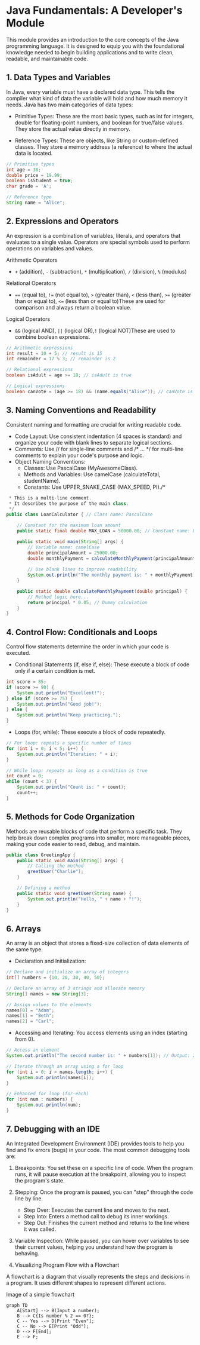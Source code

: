 # Java Fundamentals: A Developer's Module

This module provides an introduction to the core concepts of the Java programming language. It is designed to equip you with the foundational knowledge needed to begin building applications and to write clean, readable, and maintainable code.

## 1. Data Types and Variables

In Java, every variable must have a declared data type. This tells the compiler what kind of data the variable will hold and how much memory it needs. Java has two main categories of data types:

* Primitive Types: These are the most basic types, such as int for integers, double for floating-point numbers, and boolean for true/false values. They store the actual value directly in memory.

* Reference Types: These are objects, like String or custom-defined classes. They store a memory address (a reference) to where the actual data is located.

```Java
// Primitive types
int age = 30;
double price = 19.99;
boolean isStudent = true;
char grade = 'A';

// Reference type
String name = "Alice";
```

## 2. Expressions and Operators

An expression is a combination of variables, literals, and operators that evaluates to a single value. Operators are special symbols used to perform operations on variables and values.

Arithmetic Operators
* `+` (addition), `-` (subtraction), `*` (multiplication), `/` (division), `%` (modulus)

Relational Operators
* `==` (equal to), `!=` (not equal to), `>` (greater than), `<` (less than), `>=` (greater than or equal to), `<=` (less than or equal to)These are used for comparison and always return a boolean value.

Logical Operators
* `&&` (logical AND), `||` (logical OR),`!` (logical NOT)These are used to combine boolean expressions.

```Java
// Arithmetic expressions
int result = 10 + 5; // result is 15
int remainder = 17 % 3; // remainder is 2

// Relational expressions
boolean isAdult = age >= 18; // isAdult is true

// Logical expressions
boolean canVote = (age >= 18) && (name.equals("Alice")); // canVote is true
```

## 3. Naming Conventions and Readability

Consistent naming and formatting are crucial for writing readable code.

* Code Layout: Use consistent indentation (4 spaces is standard) and organize your code with blank lines to separate logical sections.
* Comments: Use // for single-line comments and /* ... */ for multi-line comments to explain your code's purpose and logic.
* Object Naming Conventions:
    * Classes: Use PascalCase (MyAwesomeClass).
    * Methods and Variables: Use camelCase (calculateTotal, studentName).
    * Constants: Use UPPER_SNAKE_CASE (MAX_SPEED, PI)./*

```java
 * This is a multi-line comment.
 * It describes the purpose of the main class.
 */
public class LoanCalculator { // Class name: PascalCase

    // Constant for the maximum loan amount
    public static final double MAX_LOAN = 50000.00; // Constant name: UPPER_SNAKE_CASE

    public static void main(String[] args) {
        // Variable name: camelCase
        double principalAmount = 25000.00; 
        double monthlyPayment = calculateMonthlyPayment(principalAmount); // Method name: camelCase
        
        // Use blank lines to improve readability
        System.out.println("The monthly payment is: " + monthlyPayment);
    }

    public static double calculateMonthlyPayment(double principal) {
        // Method logic here...
        return principal * 0.05; // Dummy calculation
    }
}
```

## 4. Control Flow: Conditionals and Loops

Control flow statements determine the order in which your code is executed.
* Conditional Statements (if, else if, else): These execute a block of code only if a certain condition is met.

```java
int score = 85;
if (score >= 90) {
    System.out.println("Excellent!");
} else if (score >= 75) {
    System.out.println("Good job!");
} else {
    System.out.println("Keep practicing.");
}
```
* Loops (for, while): These execute a block of code repeatedly.

```java
// For loop: repeats a specific number of times
for (int i = 0; i < 5; i++) {
    System.out.println("Iteration: " + i);
}

// While loop: repeats as long as a condition is true
int count = 0;
while (count < 3) {
    System.out.println("Count is: " + count);
    count++;
}
```

## 5. Methods for Code Organization

Methods are reusable blocks of code that perform a specific task. They help break down complex programs into smaller, more manageable pieces, making your code easier to read, debug, and maintain.

```java
public class GreetingApp {
    public static void main(String[] args) {
        // Calling the method
        greetUser("Charlie");
    }

    // Defining a method
    public static void greetUser(String name) {
        System.out.println("Hello, " + name + "!");
    }
}
```

## 6. Arrays

An array is an object that stores a fixed-size collection of data elements of the same type.

* Declaration and Initialization:

```java
// Declare and initialize an array of integers
int[] numbers = {10, 20, 30, 40, 50};

// Declare an array of 3 strings and allocate memory
String[] names = new String[3];

// Assign values to the elements
names[0] = "Adam";
names[1] = "Beth";
names[2] = "Carl";
```

* Accessing and Iterating: You access elements using an index (starting from 0).

```java
// Access an element
System.out.println("The second number is: " + numbers[1]); // Output: 20

// Iterate through an array using a for loop
for (int i = 0; i < names.length; i++) {
    System.out.println(names[i]);
}

// Enhanced for loop (for-each)
for (int num : numbers) {
    System.out.println(num);
}
```

## 7. Debugging with an IDE

An Integrated Development Environment (IDE) provides tools to help you find and fix errors (bugs) in your code. The most common debugging tools are:

1. Breakpoints: You set these on a specific line of code. When the program runs, it will pause execution at the breakpoint, allowing you to inspect the program's state.
2. Stepping: Once the program is paused, you can "step" through the code line by line.

    * Step Over: Executes the current line and moves to the next.
    * Step Into: Enters a method call to debug its inner workings.
    * Step Out: Finishes the current method and returns to the line where it was called.
3. Variable Inspection: While paused, you can hover over variables to see their current values, helping you understand how the program is behaving.

8. Visualizing Program Flow with a Flowchart

A flowchart is a diagram that visually represents the steps and decisions in a program. It uses different shapes to represent different actions.

Image of a simple flowchart

```mermaid
graph TD  
    A[Start] --> B(Input a number);
    B --> C{Is number % 2 == 0?};
    C -- Yes --> D[Print "Even"];
    C -- No --> E[Print "Odd"];
    D --> F[End];
    E --> F;
```